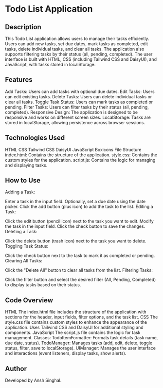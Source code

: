 # Todo List Application 
## Description
This Todo List application allows users to manage their tasks efficiently. Users can add new tasks, set due dates, mark tasks as completed, edit tasks, delete individual tasks, and clear all tasks. The application also supports filtering tasks by their status (all, pending, completed). The user interface is built with HTML, CSS (including Tailwind CSS and DaisyUI), and JavaScript, with tasks stored in localStorage.

## Features
Add Tasks: Users can add tasks with optional due dates.
Edit Tasks: Users can edit existing tasks.
Delete Tasks: Users can delete individual tasks or clear all tasks.
Toggle Task Status: Users can mark tasks as completed or pending.
Filter Tasks: Users can filter tasks by their status (all, pending, completed).
Responsive Design: The application is designed to be responsive and works on different screen sizes.
LocalStorage: Tasks are stored in localStorage, allowing persistence across browser sessions.
## Technologies Used
HTML
CSS
Tailwind CSS
DaisyUI
JavaScript
Boxicons
File Structure
index.html: Contains the structure of the application.
style.css: Contains the custom styles for the application.
script.js: Contains the logic for managing and displaying tasks.
## How to Use
Adding a Task:

Enter a task in the input field.
Optionally, set a due date using the date picker.
Click the add button (plus icon) to add the task to the list.
Editing a Task:

Click the edit button (pencil icon) next to the task you want to edit.
Modify the task in the input field.
Click the check button to save the changes.
Deleting a Task:

Click the delete button (trash icon) next to the task you want to delete.
Toggling Task Status:

Click the check button next to the task to mark it as completed or pending.
Clearing All Tasks:

Click the "Delete All" button to clear all tasks from the list.
Filtering Tasks:

Click the filter button and select the desired filter (All, Pending, Completed) to display tasks based on their status.
## Code Overview
HTML
The index.html file includes the structure of the application with sections for the header, input fields, filter options, and the task list.
CSS
The style.css file contains custom styles to enhance the appearance of the application.
Uses Tailwind CSS and DaisyUI for additional styling and components.
JavaScript
The script.js file contains the logic for task management.
Classes:
TodoItemFormatter: Formats task details (task name, due date, status).
TodoManager: Manages tasks (add, edit, delete, toggle status, filter, save to localStorage).
UIManager: Manages the user interface and interactions (event listeners, display tasks, show alerts).
## Author
Developed by Ansh Singhal.